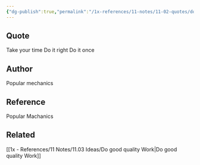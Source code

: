 ```yaml
---
{"dg-publish":true,"permalink":"/1x-references/11-notes/11-02-quotes/do-it-right-popular-mechanics/","title":"Do it right - Popular Mechanics","created":"2024-02-14T20:18:45.880+03:00","updated":"2024-02-14T20:18:45.880+03:00"}
---
```



## Quote
Take your time
Do it right
Do it once

## Author
Popular mechanics

## Reference
Popular Machanics

## Related
[[1x - References/11 Notes/11.03 Ideas/Do good quality Work\|Do good quality Work]]